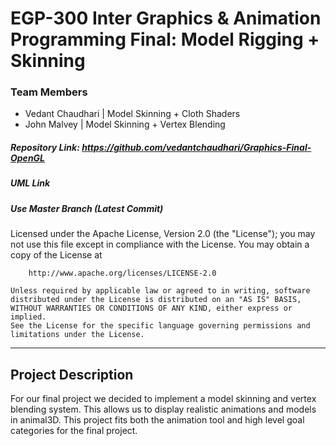 # EGP-300 Inter Graphics & Animation Programming Final: Model Rigging + Skinning
### Team Members
* Vedant Chaudhari | Model Skinning + Cloth Shaders
* John Malvey | Model Skinning + Vertex Blending
##### Repository Link: <https://github.com/vedantchaudhari/Graphics-Final-OpenGL>
##### UML Link
##### Use Master Branch (Latest Commit)

Licensed under the Apache License, Version 2.0 (the "License");
	you may not use this file except in compliance with the License.
	You may obtain a copy of the License at

		http://www.apache.org/licenses/LICENSE-2.0

	Unless required by applicable law or agreed to in writing, software
	distributed under the License is distributed on an "AS IS" BASIS,
	WITHOUT WARRANTIES OR CONDITIONS OF ANY KIND, either express or implied.
	See the License for the specific language governing permissions and
	limitations under the License.

***
## Project Description
For our final project we decided to implement a model skinning and vertex blending system. This allows us to display realistic animations and models in animal3D. This project fits both the animation tool and high level goal categories for the final project.
